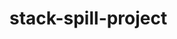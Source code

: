 # stack-spill-project
<!-- Future Features -->
<!-- Sort User Questions, Sort User Answers, Sort by higher review count -->
<!-- Save Questions -->
<!-- Tags -->
<!-- Text Count on Qs and As -->
